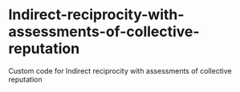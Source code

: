 # Indirect-reciprocity-with-assessments-of-collective-reputation
Custom code for Indirect reciprocity with assessments of collective reputation
